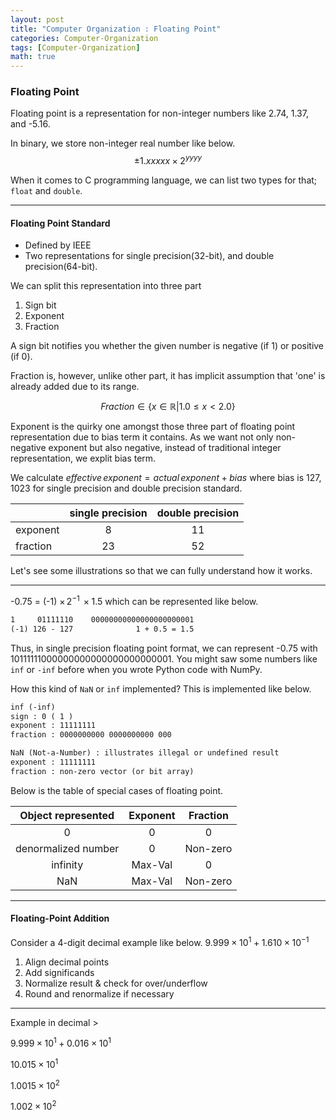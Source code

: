 ```yaml
---
layout: post
title: "Computer Organization : Floating Point"
categories: Computer-Organization
tags: [Computer-Organization]
math: true
---
```

### Floating Point
Floating point is a representation for non-integer numbers like 2.74, 1.37, and -5.16.

In binary, we store non-integer real number like below.
$$\pm 1.xxxxx \times 2^{yyyy}$$

When it comes to C programming language, we can list two types for that; `float` and `double`.

---

#### Floating Point Standard
- Defined by IEEE
- Two representations for single precision(32-bit), and double precision(64-bit).

We can split this representation into three part
1. Sign bit 
2. Exponent 
3. Fraction 

A sign bit notifies you whether the given number is negative (if 1) or positive (if 0).

Fraction is, however, unlike other part, it has implicit assumption that 'one' is already added due to its range.

$$Fraction \in \{x \in \mathbb{R} | 1.0 \leq x < 2.0\}$$

Exponent is the quirky one amongst those three part of floating point representation due to bias term it contains.
As we want not only non-negative exponent but also negative, instead of traditional integer representation, we explit bias term.

We calculate $effective\,exponent=actual\,exponent+bias$ where bias is 127, 1023 for single precision and double precision standard.

|        |single precision|double precision|
|--------|:--------------:|:--------------:|
|exponent|       8        |       11       |
|fraction|       23       |       52       |

Let's see some illustrations so that we can fully understand how it works.

---

-0.75 = (-1) $\times\,2^{-1}\,\times 1.5$ 
which can be represented like below.

```markdown
1     01111110    00000000000000000000001
(-1) 126 - 127              1 + 0.5 = 1.5
```

Thus, in single precision floating point format, we can represent -0.75 with 10111111000000000000000000000001.
You might saw some numbers like `inf` or `-inf` before when you wrote Python code with NumPy.

How this kind of `NaN` or `inf` implemented?
This is implemented like below.

```markdown
inf (-inf)
sign : 0 ( 1 )
exponent : 11111111
fraction : 0000000000 0000000000 000

NaN (Not-a-Number) : illustrates illegal or undefined result
exponent : 11111111
fraction : non-zero vector (or bit array)
```

Below is the table of special cases of floating point.

| Object represented |Exponent|Fraction |
|:------------------:|:------:|:-------:|
|         0          |   0    |    0    |
|denormalized number |   0    |Non-zero |
|      infinity      | Max-Val|    0    |
|        NaN         | Max-Val|Non-zero |

---

#### Floating-Point Addition
Consider a 4-digit decimal example like below.
$9.999 \times 10^1 + 1.610 \times 10^{-1}$

1. Align decimal points
2. Add significands
3. Normalize result & check for over/underflow
4. Round and renormalize if necessary 

---

Example in decimal >

$9.999 \times 10^1 + 0.016 \times 10^1$

$10.015 \times 10^1$

$1.0015 \times 10^2$

$1.002 \times 10^2$


